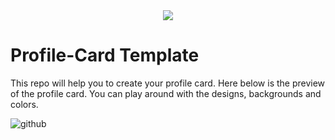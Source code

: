 <div align="center"><img src="https://readme-typing-svg.herokuapp.com?color=00A6A6&size=25&center=true&vCenter=true&width=450&height=30&lines=Fork+it,+clone+it,+set+it+up+and;Let's+get+started!"/>
</div>

# Profile-Card Template
This repo will help you to create your profile card. 
Here below is the preview of the profile card.
 You can play around with the designs, backgrounds and colors.

![github](https://user-images.githubusercontent.com/87236107/193006036-788e6cbe-650f-4ea4-b730-ac30b5f8b9f3.png)
